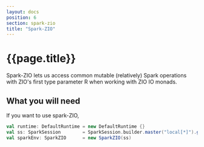 ```yaml
---
layout: docs
position: 6
section: spark-zio
title: "Spark-ZIO"
---
```


# {{page.title}}

Spark-ZIO lets us access common mutable (relatively) Spark operations with ZIO's first type parameter R when working with ZIO IO monads.

## What you will need

If you want to use spark-ZIO, 

```scala
val runtime: DefaultRuntime = new DefaultRuntime {}
val ss: SparkSession        = SparkSession.builder.master("local[*]").getOrCreate()
val sparkEnv: SparkZIO      = new SparkZIO(ss)
```